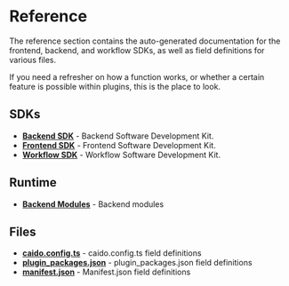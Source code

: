 # Reference

The reference section contains the auto-generated documentation for the frontend, backend, and workflow SDKs, as well as field definitions for various files.

If you need a refresher on how a function works, or whether a certain feature is possible within plugins, this is the place to look.

## SDKs

- **[Backend SDK](./sdks/backend/index.md)** - Backend Software Development Kit.
- **[Frontend SDK](./sdks/frontend/index.md)** - Frontend Software Development Kit.
- **[Workflow SDK](./sdks/workflow/index.md)** - Workflow Software Development Kit.

## Runtime

- **[Backend Modules](./modules/index.md)** - Backend modules

## Files

- **[caido.config.ts](./config.md)** - caido.config.ts field definitions
- **[plugin_packages.json](./plugin_packages.md)** - plugin_packages.json field definitions
- **[manifest.json](./manifest.md)** - Manifest.json field definitions
